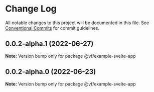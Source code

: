 # Change Log

All notable changes to this project will be documented in this file.
See [Conventional Commits](https://conventionalcommits.org) for commit guidelines.

## 0.0.2-alpha.1 (2022-06-27)

**Note:** Version bump only for package @vf/example-svelte-app





## 0.0.2-alpha.0 (2022-06-23)

**Note:** Version bump only for package @vf/example-svelte-app
